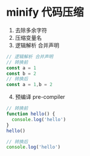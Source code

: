 # minify 代码压缩

1. 去除多余字符
2. 压缩变量名
3. 逻辑解析 合并声明

```js
// 逻辑解析 合并声明
// 转换前
const a = 1
const b = 2
// 转换后
const a = 1,b = 2
```

4. 预编译 pre-compiler

```js
// 转换前
function hello() {
  console.log('hello')
}
hello()

// 转换后
console.log('hello')
```
